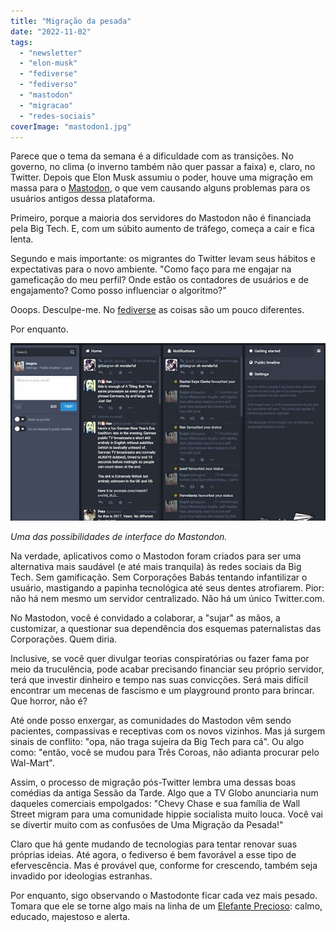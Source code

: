 ```yaml
---
title: "Migração da pesada"
date: "2022-11-02"
tags: 
  - "newsletter"
  - "elon-musk"
  - "fediverse"
  - "fediverso"
  - "mastodon"
  - "migracao"
  - "redes-sociais"
coverImage: "mastodon1.jpg"
---
```


Parece que o tema da semana é a dificuldade com as transições. No governo, no clima (o inverno também não quer passar a faixa) e, claro, no Twitter. Depois que Elon Musk assumiu o poder, houve uma migração em massa para o [Mastodon](https://mastodon.social/), o que vem causando alguns problemas para os usuários antigos dessa plataforma.

Primeiro, porque a maioria dos servidores do Mastodon não é financiada pela Big Tech. E, com um súbito aumento de tráfego, começa a cair e fica lenta.

Segundo e mais importante: os migrantes do Twitter levam seus hábitos e expectativas para o novo ambiente. "Como faço para me engajar na gameficação do meu perfil? Onde estão os contadores de usuários e de engajamento? Como posso influenciar o algoritmo?"

Ooops. Desculpe-me. No [fediverse](https://fediverse.party/) as coisas são um pouco diferentes.

Por enquanto.

![mastodonapp.jpg](images/303718ab-79ea-4827-9234-ce6b6d69d4d1.jpg)

_Uma das possibilidades de interface do Mastondon._

Na verdade, aplicativos como o Mastodon foram criados para ser uma alternativa mais saudável (e até mais tranquila) às redes sociais da Big Tech. Sem gamificação. Sem Corporações Babás tentando infantilizar o usuário, mastigando a papinha tecnológica até seus dentes atrofiarem. Pior: não há nem mesmo um servidor centralizado. Não há um único Twitter.com.

No Mastodon, você é convidado a colaborar, a "sujar" as mãos, a customizar, a questionar sua dependência dos esquemas paternalistas das Corporações. Quem diria.

Inclusive, se você quer divulgar teorias conspiratórias ou fazer fama por meio da truculência, pode acabar precisando financiar seu próprio servidor, terá que investir dinheiro e tempo nas suas convicções. Será mais difícil encontrar um mecenas de fascismo e um playground pronto para brincar. Que horror, não é?

Até onde posso enxergar, as comunidades do Mastodon vêm sendo pacientes, compassivas e receptivas com os novos vizinhos. Mas já surgem sinais de conflito: "opa, não traga sujeira da Big Tech para cá". Ou algo como: "então, você se mudou para Três Coroas, não adianta procurar pelo Wal-Mart".

Assim, o processo de migração pós-Twitter lembra uma dessas boas comédias da antiga Sessão da Tarde. Algo que a TV Globo anunciaria num daqueles comerciais empolgados: "Chevy Chase e sua família de Wall Street migram para uma comunidade hippie socialista muito louca. Você vai se divertir muito com as confusões de Uma Migração da Pesada!"

Claro que há gente mudando de tecnologias para tentar renovar suas próprias ideias. Até agora, o fediverso é bem favorável a esse tipo de efervescência. Mas é provável que, conforme for crescendo, também seja invadido por ideologias estranhas.

Por enquanto, sigo observando o Mastodonte ficar cada vez mais pesado. Tomara que ele se torne algo mais na linha de um [Elefante Precioso](https://southernthailandelephants.org/elephants-in-buddhism/): calmo, educado, majestoso e alerta.
